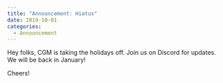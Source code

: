 ```yaml
---
title: "Announcement: Hiatus"
date: 2019-10-01
categories: 
  - Announcement
---
```


Hey folks, CGM is taking the holidays off. Join us on Discord for updates. We will be back in January!

Cheers!